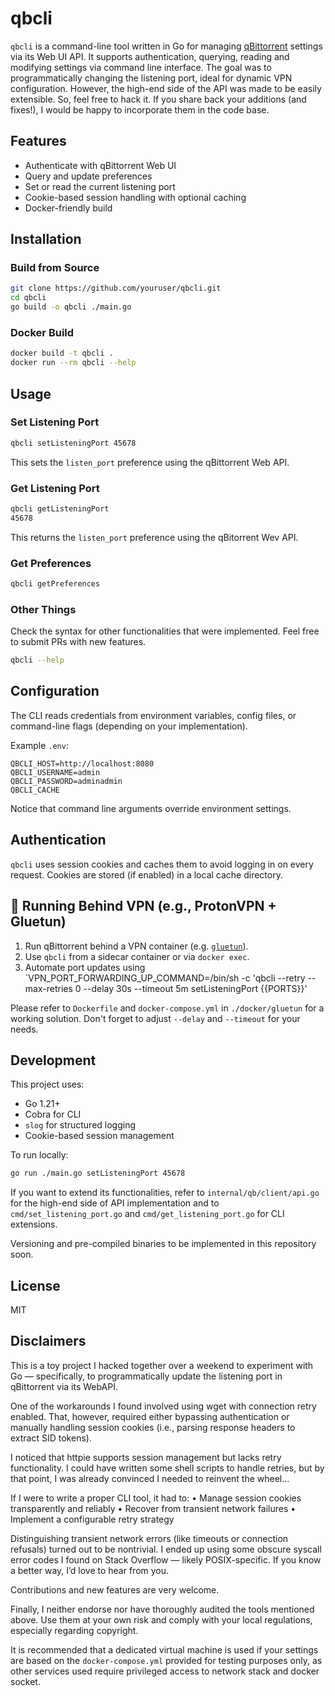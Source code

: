# qbcli

`qbcli` is a command-line tool written in Go for managing [qBittorrent](https://www.qbittorrent.org/) settings via its Web UI API.
It supports authentication, querying, reading and modifying settings via command line interface.
The goal was to programmatically changing the listening port,
ideal for dynamic VPN configuration. 
However, the high-end side of the API was made to be easily extensible.
So, feel free to hack it. If you share back your additions (and fixes!), 
I would be happy to incorporate them in the code base.

## Features

- Authenticate with qBittorrent Web UI
- Query and update preferences
- Set or read the current listening port
- Cookie-based session handling with optional caching
- Docker-friendly build

## Installation

### Build from Source

```bash
git clone https://github.com/youruser/qbcli.git
cd qbcli
go build -o qbcli ./main.go
```

### Docker Build

```bash
docker build -t qbcli .
docker run --rm qbcli --help
```

## Usage

### Set Listening Port

```bash
qbcli setListeningPort 45678

```
This sets the `listen_port` preference using the qBittorrent Web API.


### Get Listening Port

```bash
qbcli getListeningPort
45678
```
This returns the `listen_port` preference using the qBitorrent Wev API.


### Get Preferences

```bash
qbcli getPreferences
```

### Other Things

Check the syntax for other functionalities that were implemented.
Feel free to submit PRs with new features.

```bash
qbcli --help
```


## Configuration

The CLI reads credentials from environment variables, config files, or command-line flags (depending on your implementation).

Example `.env`:
```env
QBCLI_HOST=http://localhost:8080
QBCLI_USERNAME=admin
QBCLI_PASSWORD=adminadmin
QBCLI_CACHE
```

Notice that command line arguments override environment settings.

## Authentication

`qbcli` uses session cookies and caches them to avoid logging in on every request. Cookies are stored (if enabled) in a local cache directory.

## 🐳 Running Behind VPN (e.g., ProtonVPN + Gluetun)

1. Run qBittorrent behind a VPN container (e.g. [`gluetun`](https://github.com/qdm12/gluetun)).
2. Use `qbcli` from a sidecar container or via `docker exec`.
3. Automate port updates using `VPN_PORT_FORWARDING_UP_COMMAND=/bin/sh -c 'qbcli --retry --max-retries 0 --delay 30s --timeout 5m setListeningPort {{PORTS}}'

Please refer to `Dockerfile` and `docker-compose.yml` in `./docker/gluetun` for a working solution.
Don't forget to adjust `--delay` and `--timeout` for your needs.


## Development

This project uses:

- Go 1.21+
- Cobra for CLI
- `slog` for structured logging
- Cookie-based session management

To run locally:

```bash
go run ./main.go setListeningPort 45678
```

If you want to extend its functionalities,
refer to `internal/qb/client/api.go` for the high-end side of API implementation
and to `cmd/set_listening_port.go` and `cmd/get_listening_port.go` for CLI extensions.

Versioning and pre-compiled binaries to be implemented in this repository soon.

## License

MIT

## Disclaimers

This is a toy project I hacked together over a weekend to experiment with Go — 
specifically, to programmatically update the listening port in qBittorrent via its WebAPI.

One of the workarounds I found involved using wget with connection retry enabled. 
That, however, required either bypassing authentication or manually handling session cookies 
(i.e., parsing response headers to extract SID tokens).

I noticed that httpie supports session management but lacks retry functionality. 
I could have written some shell scripts to handle retries, 
but by that point, I was already convinced I needed to reinvent the wheel…

If I were to write a proper CLI tool, it had to:
•	Manage session cookies transparently and reliably
•	Recover from transient network failures
•	Implement a configurable retry strategy

Distinguishing transient network errors 
(like timeouts or connection refusals) 
turned out to be nontrivial. 
I ended up using some obscure syscall error codes 
I found on Stack Overflow — likely POSIX-specific. 
If you know a better way, I’d love to hear from you.

Contributions and new features are very welcome.

Finally, I neither endorse nor have thoroughly audited the tools mentioned above. 
Use them at your own risk and comply with your local regulations, 
especially regarding copyright.

It is recommended that a dedicated virtual machine is used 
if your settings are based on the `docker-compose.yml` provided for testing purposes only,
as other services used require privileged access to network stack and docker socket.
